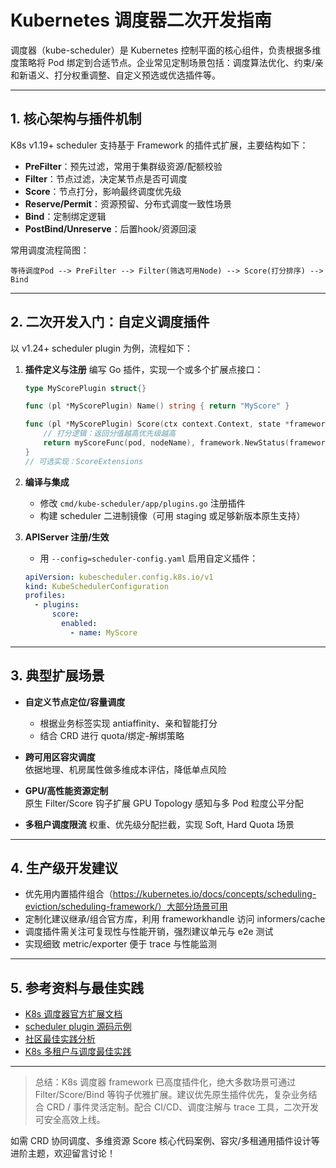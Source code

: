 # Kubernetes 调度器二次开发指南

调度器（kube-scheduler）是 Kubernetes 控制平面的核心组件，负责根据多维度策略将 Pod 绑定到合适节点。企业常见定制场景包括：调度算法优化、约束/亲和新语义、打分权重调整、自定义预选或优选插件等。

---

## 1. 核心架构与插件机制

K8s v1.19+ scheduler 支持基于 Framework 的插件式扩展，主要结构如下：

- **PreFilter**：预先过滤，常用于集群级资源/配额校验
- **Filter**：节点过滤，决定某节点是否可调度
- **Score**：节点打分，影响最终调度优先级
- **Reserve/Permit**：资源预留、分布式调度一致性场景
- **Bind**：定制绑定逻辑
- **PostBind/Unreserve**：后置hook/资源回滚

常用调度流程简图：

```
等待调度Pod --> PreFilter --> Filter(筛选可用Node) --> Score(打分排序) --> Bind
```

---

## 2. 二次开发入门：自定义调度插件

以 v1.24+ scheduler plugin 为例，流程如下：

1. **插件定义与注册**
   编写 Go 插件，实现一个或多个扩展点接口：

   ```go
   type MyScorePlugin struct{}

   func (pl *MyScorePlugin) Name() string { return "MyScore" }

   func (pl *MyScorePlugin) Score(ctx context.Context, state *framework.CycleState, pod *v1.Pod, nodeName string) (int32, *framework.Status) {
       // 打分逻辑：返回分值越高优先级越高
       return myScoreFunc(pod, nodeName), framework.NewStatus(framework.Success, "")
   }
   // 可选实现：ScoreExtensions
   ```

2. **编译与集成**
   - 修改 `cmd/kube-scheduler/app/plugins.go` 注册插件
   - 构建 scheduler 二进制镜像（可用 staging 或足够新版本原生支持）

3. **APIServer 注册/生效**
   - 用 `--config=scheduler-config.yaml` 启用自定义插件：

   ```yaml
   apiVersion: kubescheduler.config.k8s.io/v1
   kind: KubeSchedulerConfiguration
   profiles:
     - plugins:
         score:
           enabled:
             - name: MyScore
   ```

---

## 3. 典型扩展场景

- **自定义节点定位/容量调度**
  - 根据业务标签实现 antiaffinity、亲和智能打分
  - 结合 CRD 进行 quota/绑定-解绑策略

- **跨可用区容灾调度**  
  依据地理、机房属性做多维成本评估，降低单点风险

- **GPU/高性能资源定制**  
  原生 Filter/Score 钩子扩展 GPU Topology 感知与多 Pod 粒度公平分配

- **多租户调度限流**
  权重、优先级分配拦截，实现 Soft, Hard Quota 场景

---

## 4. 生产级开发建议

- 优先用内置插件组合（https://kubernetes.io/docs/concepts/scheduling-eviction/scheduling-framework/）大部分场景可用
- 定制化建议继承/组合官方库，利用 frameworkhandle 访问 informers/cache
- 调度插件需关注可复现性与性能开销，强烈建议单元与 e2e 测试
- 实现细致 metric/exporter 便于 trace 与性能监测

---

## 5. 参考资料与最佳实践

- [K8s 调度器官方扩展文档](https://kubernetes.io/docs/concepts/scheduling-eviction/scheduling-framework/)
- [scheduler plugin 源码示例](https://github.com/kubernetes-sigs/scheduler-plugins)
- [社区最佳实践分析](https://jimmysong.io/kubernetes-handbook/extend/scheduler.html)
- [K8s 多租户与调度最佳实践](https://cloudnative.to/blog/key-points-about-k8s-scheduler/)

---

> 总结：K8s 调度器 framework 已高度插件化，绝大多数场景可通过 Filter/Score/Bind 等钩子优雅扩展。建议优先原生插件优先，复杂业务结合 CRD / 事件灵活定制。配合 CI/CD、调度注解与 trace 工具，二次开发可安全高效上线。

如需 CRD 协同调度、多维资源 Score 核心代码案例、容灾/多租通用插件设计等进阶主题，欢迎留言讨论！
